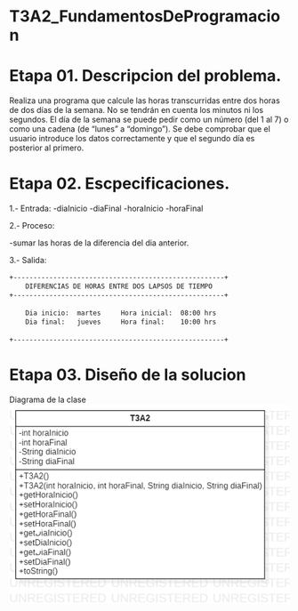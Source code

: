 # T3A2_FundamentosDeProgramacion

# Etapa 01. Descripcion del problema.
Realiza una programa que calcule las horas transcurridas entre dos horas de dos días de la semana. No se tendrán en cuenta los minutos ni los segundos. El día de la semana se puede pedir como un número (del 1 al 7) o como una cadena (de “lunes” a “domingo”). Se debe comprobar que el usuario introduce los datos correctamente y que el segundo día es posterior al primero.

# Etapa 02. Escpecificaciones.

1.- Entrada:
-diaInicio
-diaFinal
-horaInicio
-horaFinal

2.- Proceso:

-sumar las horas de la diferencia del dia anterior.

3.- Salida:

~~~~
+-----------------------------------------------------+
    DIFERENCIAS DE HORAS ENTRE DOS LAPSOS DE TIEMPO
+-----------------------------------------------------+

    Dia inicio:  martes     Hora inicial:  08:00 hrs
    Dia final:   jueves     Hora final:    10:00 hrs
    
+-----------------------------------------------------+
~~~~

# Etapa 03. Diseño de la solucion
Diagrama de la clase
![](https://github.com/VICTORANIEV/T3A2_FundamentosDeProgramacion/blob/main/t3a2.star.diagrama.png)




    
    
    

